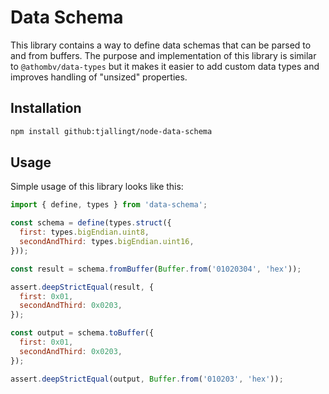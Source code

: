 # Data Schema

This library contains a way to define data schemas that can be parsed to and from buffers.
The purpose and implementation of this library is similar to `@athombv/data-types` but it makes it easier to add custom data types and improves handling of "unsized" properties.

## Installation

```sh
npm install github:tjallingt/node-data-schema
```

## Usage

Simple usage of this library looks like this:

```js
import { define, types } from 'data-schema';

const schema = define(types.struct({
  first: types.bigEndian.uint8,
  secondAndThird: types.bigEndian.uint16,
}));

const result = schema.fromBuffer(Buffer.from('01020304', 'hex'));

assert.deepStrictEqual(result, {
  first: 0x01,
  secondAndThird: 0x0203,
});

const output = schema.toBuffer({
  first: 0x01,
  secondAndThird: 0x0203,
});

assert.deepStrictEqual(output, Buffer.from('010203', 'hex'));
```

